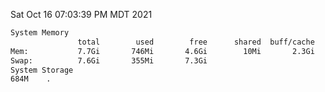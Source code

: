 Sat Oct 16 07:03:39 PM MDT 2021
```bash
System Memory
               total        used        free      shared  buff/cache   available
Mem:           7.7Gi       746Mi       4.6Gi        10Mi       2.3Gi       6.6Gi
Swap:          7.6Gi       355Mi       7.3Gi
System Storage
684M	.
```
